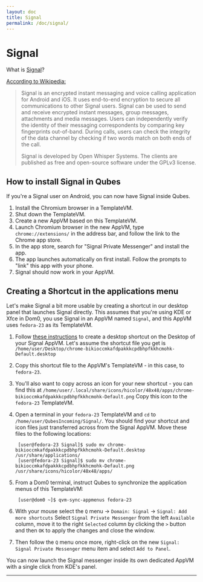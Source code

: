 ```yaml
---
layout: doc
title: Signal
permalink: /doc/signal/
---
```


Signal
======

What is [Signal]?

[According to Wikipedia:][signal-wikipedia]

> Signal is an encrypted instant messaging and voice calling application
> for Android and iOS. It uses end-to-end encryption to secure all
> communications to other Signal users. Signal can be used to send and receive
> encrypted instant messages, group messages, attachments and media messages.
> Users can independently verify the identity of their messaging correspondents
> by comparing key fingerprints out-of-band. During calls, users can check the
> integrity of the data channel by checking if two words match on both ends of
> the call.
> 
> Signal is developed by Open Whisper Systems. The clients are published as free
> and open-source software under the GPLv3 license.

How to install Signal in Qubes
------------------------------

If you're a Signal user on Android, you can now have Signal inside Qubes.

1. Install the Chromium browser in a TemplateVM.
2. Shut down the TemplateVM.
3. Create a new AppVM based on this TemplateVM.
4. Launch Chromium browser in the new AppVM, type `chrome://extensions/` in the
   address bar, and follow the link to the Chrome app store.
4. In the app store, search for "Signal Private Messenger" and install the app.
5. The app launches automatically on first install. Follow the prompts to "link"
   this app with your phone.
6. Signal should now work in your AppVM.

Creating a Shortcut in the applications menu
--------------------------------------------

Let's make Signal a bit more usable by creating a shortcut in our desktop
panel that launches Signal directly. This assumes that you're using KDE or Xfce in Dom0,
you use Signal in an AppVM named `Signal`, and this AppVM uses `fedora-23` as its TemplateVM.

1. Follow [these instructions][shortcut] to create a desktop shortcut on the Desktop of your Signal AppVM.
   Let's assume the shortcut file you get is `/home/user/Desktop/chrome-bikioccmkafdpakkkcpdbhpfkkhcmohk-Default.desktop`
2. Copy this shortcut file to the AppVM's TemplateVM - in this case, to `fedora-23`.
3. You'll also want to copy across an icon for your new shortcut - you can find this at
   `/home/user/.local/share/icons/hicolor/48x48/apps/chrome-bikioccmkafdpakkkcpdbhpfkkhcmohk-Default.png`
   Copy this icon to the `fedora-23` TemplateVM.
4. Open a terminal in your `fedora-23` TemplateVM and `cd` to `/home/user/QubesIncoming/Signal/`.
   You should find your shortcut and icon files just transferred across from the Signal AppVM.
   Move these files to the following locations:
   
        [user@fedora-23 Signal]$ sudo mv chrome-bikioccmkafdpakkkcpdbhpfkkhcmohk-Default.desktop /usr/share/applications/
        [user@fedora-23 Signal]$ sudo mv chrome-bikioccmkafdpakkkcpdbhpfkkhcmohk-Default.png /usr/share/icons/hicolor/48x48/apps/

5. From a Dom0 terminal, instruct Qubes to synchronize the application menus of this TemplateVM:

        [user@dom0 ~]$ qvm-sync-appmenus fedora-23
        
6. With your mouse select the `Q` menu -> `Domain: Signal` -> `Signal: Add more shortcuts`
   Select `Signal Private Messenger` from the left `Available` column, move it to the right `Selected` column by clicking the `>` button and then `OK` to apply the changes and close the window.
7. Then follow the `Q` menu once more, right-click on the new `Signal: Signal Private Messenger` menu item and select `Add to Panel`.

You can now launch the Signal messenger inside its own dedicated AppVM with a single click from KDE's panel.

-----

[Signal]: https://whispersystems.org/
[signal-wikipedia]: https://en.wikipedia.org/wiki/Signal_(software)
[shortcut]: http://support.whispersystems.org/hc/en-us/articles/216839277-Where-is-Signal-Desktop-on-my-computer-
[shortcut-desktop]: /doc/managing-appvm-shortcuts/#tocAnchor-1-1-1
[message]: https://groups.google.com/d/msg/qubes-users/rMMgeR-KLbU/XXOFri26BAAJ
[mailing list]: /mailing-lists/

